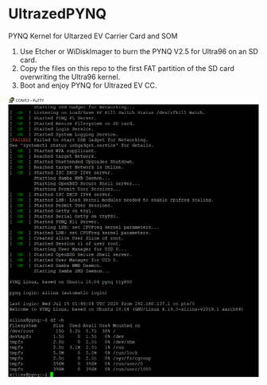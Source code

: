 # UltrazedPYNQ
PYNQ Kernel for Ultarzed EV Carrier Card and SOM

1. Use Etcher or WiDiskImager to burn the PYNQ V2.5 for Ultra96 on an SD card.
2. Copy the files on this repo to the first FAT partition of the SD card overwriting the Ultra96 kernel.
3. Boot and enjoy PYNQ for Ultrazed EV CC.


![Alt text](PynQLogin.png?raw=true "Title")
